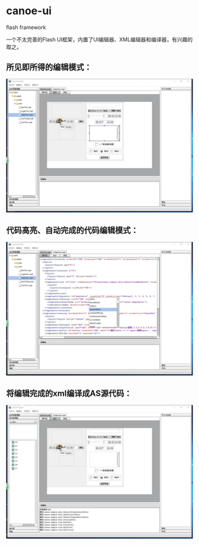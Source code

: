 canoe-ui
========

flash framework

一个不太完善的Flash UI框架，内置了UI编辑器、XML编辑器和编译器，有兴趣的取之。

## 所见即所得的编辑模式：
![](screenshot3.jpg)

## 代码高亮、自动完成的代码编辑模式：
![](screenshot2.jpg)

## 将编辑完成的xml编译成AS源代码：
![](screenshot1.jpg)
